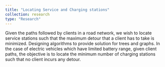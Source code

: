 ```yaml
---
title: "Locating Service and Charging stations"
collection: research
type: "Research"
---
```


Given the paths followed by clients in a road network, we wish to locate service stations such that the maximum detour that a client has to take is minimized. Designing algorithms to provide solution for trees and graphs.
In the case of electric vehicles which have limited battery range, given client paths, the objective is to locate the minimum number of charging stations such that no client incurs any detour.
